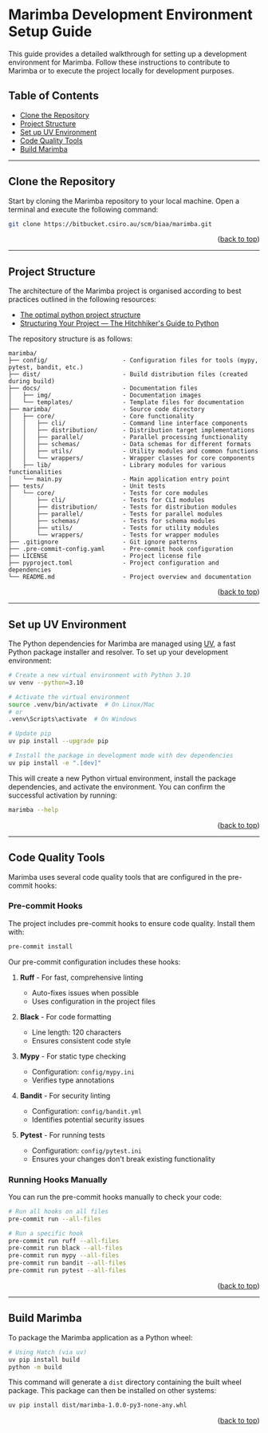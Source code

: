 <a name="marimba-development-environment-setup-guide-top"></a>
# Marimba Development Environment Setup Guide

This guide provides a detailed walkthrough for setting up a development environment for Marimba. Follow these instructions to contribute to Marimba or to execute the project locally for development purposes.

## Table of Contents

- [Clone the Repository](#clone-the-repository)
- [Project Structure](#project-structure)
- [Set up UV Environment](#set-up-uv-environment)
- [Code Quality Tools](#code-quality-tools)
- [Build Marimba](#build-marimba)

---

<a name="clone-the-repository"></a>
## Clone the Repository

Start by cloning the Marimba repository to your local machine. Open a terminal and execute the following command:

```bash
git clone https://bitbucket.csiro.au/scm/biaa/marimba.git
```

<p align="right">(<a href="#marimba-development-environment-setup-guide-top">back to top</a>)</p>

---

<a name="project-structure"></a>
## Project Structure

The architecture of the Marimba project is organised according to best practices outlined in the following resources:

* [The optimal python project structure](https://awaywithideas.com/the-optimal-python-project-structure/)
* [Structuring Your Project — The Hitchhiker's Guide to Python](https://docs.python-guide.org/writing/structure/)

The repository structure is as follows:

```plaintext
marimba/
├── config/                     - Configuration files for tools (mypy, pytest, bandit, etc.)
├── dist/                       - Build distribution files (created during build)
├── docs/                       - Documentation files
│   ├── img/                    - Documentation images
│   └── templates/              - Template files for documentation
├── marimba/                    - Source code directory
│   ├── core/                   - Core functionality
│   │   ├── cli/                - Command line interface components
│   │   ├── distribution/       - Distribution target implementations
│   │   ├── parallel/           - Parallel processing functionality
│   │   ├── schemas/            - Data schemas for different formats
│   │   ├── utils/              - Utility modules and common functions
│   │   └── wrappers/           - Wrapper classes for core components
│   ├── lib/                    - Library modules for various functionalities
│   └── main.py                 - Main application entry point
├── tests/                      - Unit tests
│   └── core/                   - Tests for core modules
│       ├── cli/                - Tests for CLI modules
│       ├── distribution/       - Tests for distribution modules
│       ├── parallel/           - Tests for parallel modules
│       ├── schemas/            - Tests for schema modules
│       ├── utils/              - Tests for utility modules
│       └── wrappers/           - Tests for wrapper modules
├── .gitignore                  - Git ignore patterns
├── .pre-commit-config.yaml     - Pre-commit hook configuration
├── LICENSE                     - Project license file
├── pyproject.toml              - Project configuration and dependencies
└── README.md                   - Project overview and documentation
```

<p align="right">(<a href="#marimba-development-environment-setup-guide-top">back to top</a>)</p>

---

<a name="set-up-uv-environment"></a>
## Set up UV Environment

The Python dependencies for Marimba are managed using [UV](https://github.com/astral-sh/uv), a fast Python package installer and resolver. To set up your development environment:

```bash
# Create a new virtual environment with Python 3.10
uv venv --python=3.10

# Activate the virtual environment
source .venv/bin/activate  # On Linux/Mac
# or
.venv\Scripts\activate  # On Windows

# Update pip
uv pip install --upgrade pip

# Install the package in development mode with dev dependencies
uv pip install -e ".[dev]"
```

This will create a new Python virtual environment, install the package dependencies, and activate the environment. You can confirm the successful activation by running:

```bash
marimba --help
```

<p align="right">(<a href="#marimba-development-environment-setup-guide-top">back to top</a>)</p>

---

<a name="code-quality-tools"></a>
## Code Quality Tools

Marimba uses several code quality tools that are configured in the pre-commit hooks:

### Pre-commit Hooks

The project includes pre-commit hooks to ensure code quality. Install them with:

```bash
pre-commit install
```

Our pre-commit configuration includes these hooks:

1. **Ruff** - For fast, comprehensive linting
   - Auto-fixes issues when possible
   - Uses configuration in the project files

2. **Black** - For code formatting
   - Line length: 120 characters
   - Ensures consistent code style

3. **Mypy** - For static type checking
   - Configuration: `config/mypy.ini`
   - Verifies type annotations

4. **Bandit** - For security linting
   - Configuration: `config/bandit.yml`
   - Identifies potential security issues

5. **Pytest** - For running tests
   - Configuration: `config/pytest.ini`
   - Ensures your changes don't break existing functionality

### Running Hooks Manually

You can run the pre-commit hooks manually to check your code:

```bash
# Run all hooks on all files
pre-commit run --all-files

# Run a specific hook
pre-commit run ruff --all-files
pre-commit run black --all-files
pre-commit run mypy --all-files
pre-commit run bandit --all-files
pre-commit run pytest --all-files
```

<p align="right">(<a href="#marimba-development-environment-setup-guide-top">back to top</a>)</p>

---

<a name="build-marimba"></a>
## Build Marimba

To package the Marimba application as a Python wheel:

```bash
# Using Hatch (via uv)
uv pip install build
python -m build
```

This command will generate a `dist` directory containing the built wheel package. This package can then be installed on other systems:

```bash
uv pip install dist/marimba-1.0.0-py3-none-any.whl
```

<p align="right">(<a href="#marimba-development-environment-setup-guide-top">back to top</a>)</p>